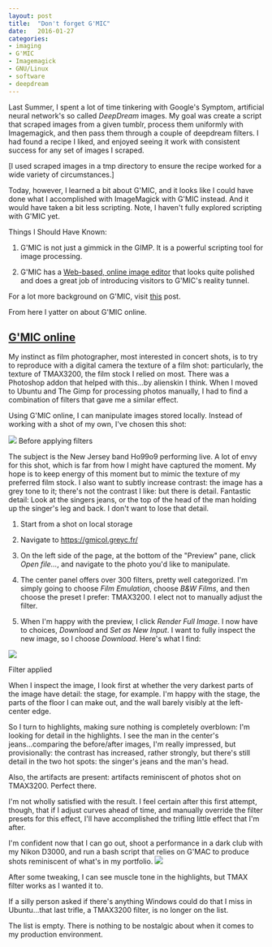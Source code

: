 ```yaml
---
layout: post
title:  "Don't forget G'MIC"
date:   2016-01-27
categories:
- imaging
- G'MIC
- Imagemagick
- GNU/Linux
- software
- deepdream
---
```



Last Summer, I spent a lot of time tinkering with Google's Symptom, artificial neural network's so called _DeepDream_ images. My goal was create a script that scraped images from a given tumblr, process them uniformly with Imagemagick, and then pass them through a couple of deepdream filters. I had found a recipe I liked, and enjoyed seeing it work with consistent success for any set of images I scraped.

[I used scraped images in a tmp directory to ensure the recipe worked for a wide variety of circumstances.]

Today, however, I learned a bit about G'MIC, and it looks like I could have done what I accomplished with ImageMagick with G'MIC instead. And it would have taken a bit less scripting. Note, I haven't fully explored scripting with G'MIC yet.

Things I Should Have Known:

1. G'MIC is not just a gimmick in the GIMP. It is a powerful scripting tool for image processing.

1. G'MIC has a [Web-based, online image editor](https://gmicol.greyc.fr/) that looks quite polished and does a great job of introducing visitors to G'MIC's reality tunnel.

For a lot more background on G'MIC, visit [this](http://www.dpreview.com/forums/post/53654570) post.

From here I yatter on about G'MIC online.

## [G'MIC online](https://gmicol.greyc.fr/)

My instinct as film photographer, most interested in concert shots, is to try to reproduce with a digital camera the texture of a film shot: particularly, the texture of TMAX3200, the film stock I relied on most. There was a Photoshop addon that helped with this...by alienskin I think. When I moved to Ubuntu and The Gimp for processing photos manually, I had to find a combination of filters that gave me a similar effect.

Using G'MIC online, I can manipulate images stored locally. Instead of working with a shot of my own, I've chosen this shot:

<img src="http://www.pop-kultur.berlin/wp-content/uploads/2015/04/HO99O9-live.jpg">

<caption>Before applying filters</caption>


The subject is the New Jersey band Ho99o9 performing live. A lot of envy for this shot, which is far from how I might have captured the moment. My hope is to keep energy of this moment but to mimic the texture of my preferred film stock. I also want to subtly increase contrast: the image has a grey tone to it; there's not the contrast I like: but there is detail. Fantastic detail: Look at the singers jeans, or the top of the head of the man holding up the singer's leg and back. I don't want to lose that detail.

1. Start from a shot on local storage

2. Navigate to https://gmicol.greyc.fr/

3. On the left side of the page, at the bottom of the "Preview" pane, click _Open file..._, and navigate to the photo you'd like to manipulate.
4. The center panel offers over 300 filters, pretty well categorized. I'm simply going to choose _Film Emulation_, choose _B&W Films_, and then choose the preset I prefer: TMAX3200. I elect not to manually adjust the filter.

5. When I'm happy with the preview, I click _Render Full Image_. I now have to choices, _Download_ and _Set as New Input_. I want to fully inspect the new image, so I choose _Download_. Here's what I find:

![](http://rikgoldman.ghost.io/content/images/2016/01/GMICImage.jpg)

<caption>Filter applied</caption>

When I inspect the image, I look first at whether the very darkest parts of the image have detail: the stage, for example. I'm happy with the stage, the parts of the floor I can make out, and the wall barely visibly at the left-center edge.

So I turn to highlights, making sure nothing is completely overblown: I'm looking for detail in the highlights. I see the man in the center's jeans...comparing the before/after images, I'm really impressed, but provisionally: the contrast has increased, rather strongly, but there's still detail in the two hot spots: the singer's jeans and the man's head.

Also, the artifacts are present: artifacts reminiscent of photos shot on TMAX3200. Perfect there.

I'm not wholly satisfied with the result. I feel certain after this first attempt, though, that if I adjust curves ahead of time, and manually override the filter presets for this effect, I'll have accomplished the trifling little effect that I'm after.

I'm confident now that I can go out, shoot a performance in a dark club with my Nikon D3000, and run a bash script that relies on G'MAC to produce shots reminiscent of what's in my portfolio.
![](http://rikgoldman.ghost.io/content/images/2016/01/GMICImage2-1.jpg)

After some tweaking, I can see muscle tone in the highlights, but TMAX filter works as I wanted it to.

If a silly person asked if there's anything Windows could do that I miss in Ubuntu...that last trifle, a TMAX3200 filter, is no longer on the list.

The list is empty. There is nothing to be nostalgic about when it comes to my production environment.
